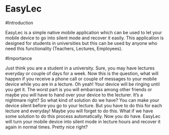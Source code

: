 # EasyLec

#Introduction

EasyLec is a simple native mobile application which can be used to let your mobile device to go into silent mode
and recover it easily.  This application is designed for students in universities but this can be used by anyone
who need this functionality (Teachers, Lectures, Employees).

#Importance

Just think you are a student in a university. Sure, you may have lectures everyday or couple of days for a week. 
Now this is the question, what will happen if you receive a phone call or couple of messages to your mobile device 
while you are in a lecture. Oh yeah! Your device will be ringing until you get it. 
The worst part is you will embarrass among other friends or maybe you will have to hand over your device to the lecturer. 
It’s a nightmare right? 
  So what kind of solution do we have? 
You can make your device silent before you go to your lecture. 
But you have to do this for each lecture and everyday! Maybe you will forget to do this. 
What if we have some solution to do this process automatically. Now you do have. 
EasyLec will turn your mobile device into silent mode in lecture hours and recover it again in normal times. Pretty nice right?
